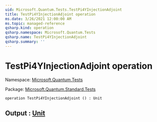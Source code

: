 ```yaml
---
uid: Microsoft.Quantum.Tests.TestPi4YInjectionAdjoint
title: TestPi4YInjectionAdjoint operation
ms.date: 3/26/2021 12:00:00 AM
ms.topic: managed-reference
qsharp.kind: operation
qsharp.namespace: Microsoft.Quantum.Tests
qsharp.name: TestPi4YInjectionAdjoint
qsharp.summary: ''
---
```


# TestPi4YInjectionAdjoint operation

Namespace: [Microsoft.Quantum.Tests](xref:Microsoft.Quantum.Tests)

Package: [Microsoft.Quantum.Standard.Tests](https://nuget.org/packages/Microsoft.Quantum.Standard.Tests)




```qsharp
operation TestPi4YInjectionAdjoint () : Unit
```


## Output : [Unit](xref:microsoft.quantum.lang-ref.unit)

